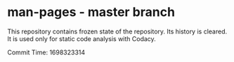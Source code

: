 # man-pages - master branch

This repository contains frozen state of the repository.
Its history is cleared. It is used only for static code
analysis with Codacy.

Commit Time: 1698323314